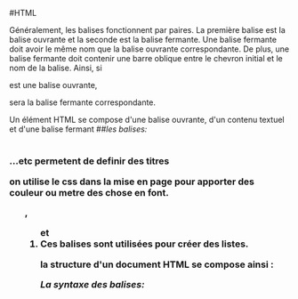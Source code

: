 
#HTML

Généralement, les balises fonctionnent par paires. La première balise est la balise ouvrante et la seconde est la balise fermante. Une balise fermante doit avoir le même nom que la balise ouvrante correspondante. De plus, une balise fermante doit contenir une barre oblique entre le chevron initial et le nom de la balise. Ainsi, si <p> est une balise ouvrante, </p> sera la balise fermante correspondante.

Un élément HTML se compose d'une balise ouvrante, d'un contenu textuel et d'une balise fermant
##*les balises:*
<h1> <h2> <h3>...etc permetent de definir des titres 

on utilise le css dans la mise en page pour apporter des couleur ou metre des chose en font.
<ul>, <ol> et <li> Ces balises sont utilisées pour créer des listes.

la structure d'un document HTML se compose ainsi :

<!DOCTYPE html>
<html>
  <head>
    <title>Un document HTML formel</title>
  </head>
  <body>
    <!-- Du contenu pour l'utilisateur ici -->
  </body>
</html>


*La syntaxe des balises:*

